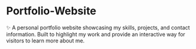 # Portfolio-Website
✨ A personal portfolio website showcasing my skills, projects, and contact information. Built to highlight my work and provide an interactive way for visitors to learn more about me.
